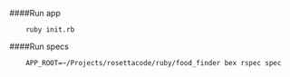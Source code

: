 ####Run app

        ruby init.rb

####Run specs

        APP_ROOT=~/Projects/rosettacode/ruby/food_finder bex rspec spec

